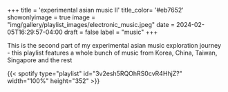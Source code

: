 +++
title = 'experimental asian music II'
title_color= '#eb7652'
showonlyimage = true
image = "img/gallery/playlist_images/electronic_music.jpeg"
date = 2024-02-05T16:29:57-04:00
draft = false
label = "music"
+++

This is the second part of my experimental asian music exploration journey - this playlist features a whole bunch of music from Korea, China, Taiwan, Singapore and the rest

{{< spotify type="playlist" id="3v2esh5RQOhRS0cvR4HhjZ?" width="100%" height="352" >}}
